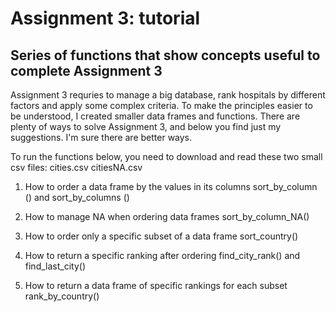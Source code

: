 # Assignment 3: tutorial
## Series of functions that show concepts useful to complete Assignment 3

Assignment 3 requries to manage a big database, rank hospitals by different factors and apply some complex criteria.
To make the principles easier to be understood, I created smaller data frames and functions.
There are plenty of ways to solve Assignment 3, and below you find just my suggestions. I'm sure there are better ways.

To run the functions below, you need to download and read these two small csv files:
cities.csv
citiesNA.csv

1) How to order a data frame by the values in its columns
sort_by_column () and sort_by_columns ()

2) How to manage NA when ordering data frames
sort_by_column_NA()

3) How to order only a specific subset of a data frame
sort_country()

4) How to return a specific ranking after ordering
find_city_rank() and find_last_city()

5) How to return a data frame of specific rankings for each subset
rank_by_country()
